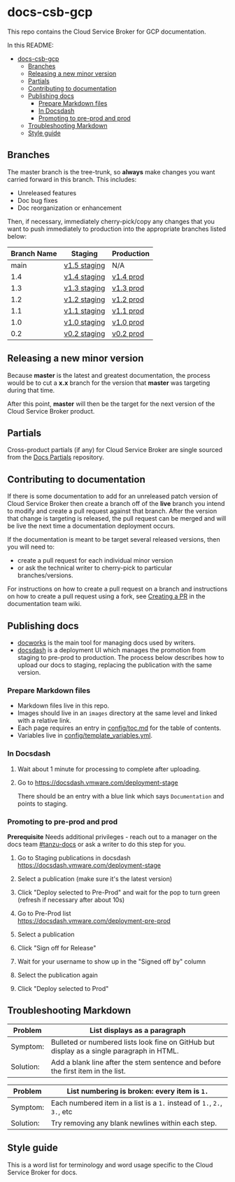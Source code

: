 # docs-csb-gcp

This repo contains the Cloud Service Broker for GCP documentation.

In this README: 

- [docs-csb-gcp](#docs-csb-gcp)
  - [Branches](#branches)
  - [Releasing a new minor version](#releasing-a-new-minor-version)
  - [Partials](#partials)
  - [Contributing to documentation](#contributing-to-documentation)
  - [Publishing docs](#publishing-docs)
    - [Prepare Markdown files](#prepare-markdown-files)
    - [In Docsdash](#in-docsdash)
    - [Promoting to pre-prod and prod](#promoting-to-pre-prod-and-prod)
  - [Troubleshooting Markdown](#troubleshooting-markdown)
  - [Style guide](#style-guide)

## Branches

The master branch is the tree-trunk, so **always** make changes you want carried forward in this branch. This includes:

* Unreleased features
* Doc bug fixes
* Doc reorganization or enhancement

Then, if necessary, immediately cherry-pick/copy any changes that you want to push immediately to production into the appropriate branches listed below:

| Branch Name | Staging       |  Production    |
|-------------|---------------|----------------|
| main      | [v1.5 staging](https://docs-staging.vmware.com/en/draft/Tanzu-Cloud-Service-Broker-for-GCP/1.5/csb-gcp/GUID-index.html) |   N/A     |
| 1.4  |  [v1.4 staging](https://docs-staging.vmware.com/en/Tanzu-Cloud-Service-Broker-for-GCP/1.4/csb-gcp/GUID-index.html)      | [v1.4 prod](https://docs.vmware.com/en/Tanzu-Cloud-Service-Broker-for-GCP/1.4/csb-gcp/GUID-index.html) |
| 1.3  |  [v1.3 staging](https://docs-staging.vmware.com/en/Tanzu-Cloud-Service-Broker-for-GCP/1.3/csb-gcp/GUID-index.html)      | [v1.3 prod](https://docs.vmware.com/en/Tanzu-Cloud-Service-Broker-for-GCP/1.3/csb-gcp/GUID-index.html) |
| 1.2   |  [v1.2 staging](https://docs-staging.vmware.com/en/Tanzu-Cloud-Service-Broker-for-GCP/1.2/csb-gcp/GUID-index.html)    | [v1.2 prod](https://docs.vmware.com/en/Tanzu-Cloud-Service-Broker-for-GCP/1.2/csb-gcp/GUID-index.html)                                                           |
| 1.1  | [v1.1 staging](https://docs-staging.vmware.com/en/Tanzu-Cloud-Service-Broker-for-GCP/1.1/csb-gcp/GUID-index.html)      | [v1.1 prod](https://docs.vmware.com/en/Tanzu-Cloud-Service-Broker-for-GCP/1.1/csb-gcp/GUID-index.html)                                                           |
| 1.0   |  [v1.0 staging](https://docs-staging.vmware.com/en/Tanzu-Cloud-Service-Broker-for-GCP/1.0/csb-gcp/GUID-index.html)    | [v1.0 prod](https://docs.vmware.com/en/Tanzu-Cloud-Service-Broker-for-GCP/1.0/csb-gcp/GUID-index.html)                                                           |
| 0.2   |   [v0.2 staging](https://docs-staging.vmware.com/en/Tanzu-Cloud-Service-Broker-for-GCP/0.2/csb-gcp/GUID-index.html)   | [v0.2 prod](https://docs.vmware.com/en/Tanzu-Cloud-Service-Broker-for-GCP/0.2/csb-gcp/GUID-index.html)                                                           |

## Releasing a new minor version

Because **master** is the latest and greatest documentation, the process would be to cut a **x.x** branch
for the version that **master** was targeting during that time.

After this point, **master** will then be the target for the next version of the Cloud Service Broker product.


## Partials

Cross-product partials (if any) for Cloud Service Broker are single sourced from the [Docs Partials](https://github.com/pivotal-cf/docs-partials) repository.


## Contributing to documentation

If there is some documentation to add for an unreleased patch version of Cloud Service Broker then create a branch off of the **live** branch
you intend to modify and create a pull request against that branch.
After the version that change is targeting is released, the pull request can be merged and will be live
the next time a documentation deployment occurs.

If the documentation is meant to be target several released versions,
then you will need to:
+ create a pull request for each individual minor version
+ or ask the technical writer to cherry-pick to particular branches/versions.

For instructions on how to create a pull request on a branch and instructions on how to create a
pull request using a fork, see
[Creating a PR](https://docs-wiki.sc2-04-pcf1-apps.oc.vmware.com/wiki/external/create-pr.html)
in the documentation team wiki.


## Publishing docs

- [docworks](https://docworks.vmware.com/) is the main tool for managing docs used by writers.
- [docsdash](https://docsdash.vmware.com/) is a deployment UI which manages the promotion from
staging to pre-prod to production. The process below describes how to upload our docs to staging,
replacing the publication with the same version.

### Prepare Markdown files
- Markdown files live in this repo.
- Images should live in an `images` directory at the same level and linked with a relative link.
- Each page requires an entry in [config/toc.md](config/toc.md) for the table of contents.
- Variables live in [config/template_variables.yml](config/template_variables.yml).

### In Docsdash

1. Wait about 1 minute for processing to complete after uploading.
2. Go to https://docsdash.vmware.com/deployment-stage

   There should be an entry with a blue link which says `Documentation` and points to staging.

### Promoting to pre-prod and prod

**Prerequisite** Needs additional privileges - reach out to a manager on the docs team [#tanzu-docs](https://vmware.slack.com/archives/C055V2M0H) or ask a writer to do this step for you.

1. Go to Staging publications in docsdash  
  https://docsdash.vmware.com/deployment-stage

2. Select a publication (make sure it's the latest version)

3. Click "Deploy selected to Pre-Prod" and wait for the pop to turn green (refresh if necessary after about 10s)

4. Go to Pre-Prod list  
  https://docsdash.vmware.com/deployment-pre-prod

5. Select a publication

6. Click "Sign off for Release"

7. Wait for your username to show up in the "Signed off by" column

8. Select the publication again

9. Click "Deploy selected to Prod"

## Troubleshooting Markdown

| Problem | List displays as a paragraph |
|---------|-----------|
| Symptom:| Bulleted or numbered lists look fine on GitHub but display as a single paragraph in HTML.|
| Solution: | Add a blank line after the stem sentence and before the first item in the list.|

| Problem | List numbering is broken: every item is `1.` |
|---------|-----------|
| Symptom:| Each numbered item in a list is a `1.` instead of `1.`, `2.`, `3.`, etc|
| Solution: | Try removing any blank newlines within each step.|

## Style guide

This is a word list for terminology and word usage specific to the Cloud Service Broker for docs.

